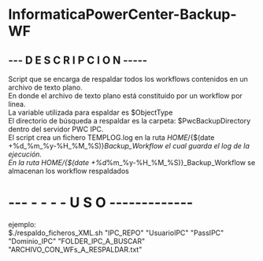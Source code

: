 # InformaticaPowerCenter-Backup-WF

## --- D E S C R I P C I O N -----
Script que se encarga de respaldar todos los workflows contenidos en un archivo de texto plano.  
En donde el archivo de texto plano está constituido por un workflow por linea.  
La variable utilizada para espaldar es $ObjectType  
El directorio de búsqueda a respaldar es la carpeta: $PwcBackupDirectory dentro del servidor PWC IPC.  
El script crea un fichero TEMPLOG.log en la ruta ${HOME}/${$(date +%d_%m_%y-%H_%M_%S)}_Backup_Workflow el cual guarda el log de la ejecución.  
En la ruta ${HOME}/${$(date +%d_%m_%y-%H_%M_%S)}_Backup_Workflow se almacenan los workflow respaldados 

# --- - - - - U S O -------------
ejemplo:  
$./respaldo_ficheros_XML.sh "IPC_REPO" "UsuarioIPC" "PassIPC" "Dominio_IPC" "FOLDER_IPC_A_BUSCAR" "ARCHIVO_CON_WFs_A_RESPALDAR.txt"  
